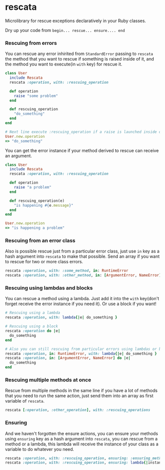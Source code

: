 # rescata
Microlibrary for rescue exceptions declaratively in your Ruby classes.

Dry up your code from `begin... rescue... ensure.... end`

### Rescuing from errors

You can rescue any error inhirited from `StandardError` passing to `rescata` the method that you want to rescue if something is raised inside of it, and the method you want to execute(in `with` key) for rescue it.

```ruby
class User
  include Rescata
  rescata :operation, with: :rescuing_operation

  def operation
    raise "some problem"
  end

  def rescuing_operation
    "do_something"
  end
end

# Next line execute :rescuing_operation if a raise is launched inside of operation
User.new.operation
=> "do_something"
```

You can get the error instance if your method derived to rescue can receive an argument.

```ruby
class User
  include Rescata
  rescata :operation, with: :rescuing_operation

  def operation
    raise "a problem"
  end

  def rescuing_operation(e)
    "is happening #{e.message}"
  end
end

User.new.operation
=> "is happening a problem"
```

### Rescuing from an error class

Also is possible rescue just from a particular error class, just use `in` key as a hash argument into `rescata` to make that possible. Send an array if you want to rescue for two or more class errors.

```ruby
rescata :operation, with: :some_method, in: RuntimeError
rescata :operation, with: :other_method, in: [ArgumentError, NameError]
```

### Rescuing using lambdas and blocks

You can rescue a method using a lambda. Just add it into the `with` key(don't forget receive the error instance if you need it). Or use a block if you want!

```ruby
# Rescuing using a lambda
rescata :operation, with: lambda{|e| do_something }

# Rescuing using a block
rescata :operation do |e|
  do_something
end

# Also you can still rescuing from particular errors using lambdas or blocks
rescata :operation, in: RuntimeError, with: lambda{|e| do_something }
rescata :operation, in: [ArgumentError, NameError] do |e|
  do_something
end
```

### Rescuing multiple methods at once

Rescue from multiple methods in the same line if you have a lot of methods that you need to run the same action, just send them into an array as first variable of `rescata`.

```ruby
rescata [:operation, :other_operation], with: :rescuing_operations
```

### Ensuring

And we haven't forgotten the ensure actions, you can ensure your methods using `ensuring` key as a hash argument into `rescata`, you can rescue from a method or a lambda, this lambda will receive the instance of your class as a variable to do whatever you need.

```ruby
rescata :operation, with: :rescuing_operation, ensuring: :ensuring_method
rescata :operation, with: :rescuing_operation, ensuring: lambda{|instance| do_something }
```